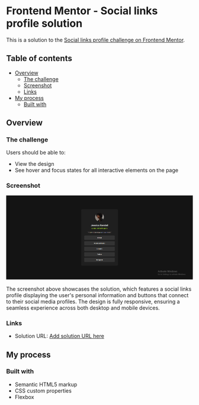 # Frontend Mentor - Social links profile solution

This is a solution to the [Social links profile challenge on Frontend Mentor](https://www.frontendmentor.io/challenges/social-links-profile-UG32l9m6dQ). 

## Table of contents

- [Overview](#overview)
  - [The challenge](#the-challenge)
  - [Screenshot](#screenshot)
  - [Links](#links)
- [My process](#my-process)
  - [Built with](#built-with)

## Overview

### The challenge

Users should be able to:

- View the design
- See hover and focus states for all interactive elements on the page

### Screenshot

![](./assets/images/Screenshot.png)

The screenshot above showcases the solution, which features a social links profile displaying the user's personal information and buttons that connect to their social media profiles. The design is fully responsive, ensuring a seamless experience across both desktop and mobile devices.

### Links

- Solution URL: [Add solution URL here](https://tatia-idukashvili.github.io/Social-links-profile/)

## My process

### Built with

- Semantic HTML5 markup
- CSS custom properties
- Flexbox